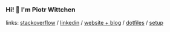 ### Hi! 👋 I'm Piotr Wittchen

links: [stackoverflow](https://stackoverflow.com/users/1150795/piotr-wittchen) / [linkedin](https://www.linkedin.com/in/piotrwittchen/) / [website + blog](https://wittchen.io/) / [dotfiles](https://github.com/pwittchen/dotfiles) / [setup](https://wittchen.io/setup/)
